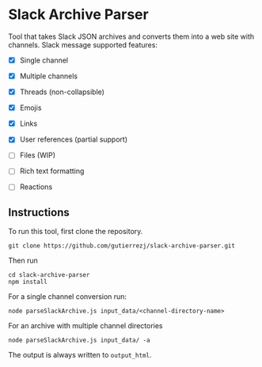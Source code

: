 # Slack Archive Parser

Tool that takes Slack JSON archives and converts them into a web site with channels.
Slack message supported features:
- [x] Single channel
- [x] Multiple channels
- [x] Threads (non-collapsible)
- [x] Emojis
- [x] Links
- [x] User references (partial support)
- [ ] Files (WIP)
- [ ] Rich text formatting
- [ ] Reactions


## Instructions

To run this tool, first clone the repository.
```
git clone https://github.com/gutierrezj/slack-archive-parser.git
```

Then run

```
cd slack-archive-parser
npm install
```

For a single channel conversion run:

```
node parseSlackArchive.js input_data/<channel-directory-name>
```

For an archive with multiple channel directories

```
node parseSlackArchive.js input_data/ -a 
```


The output is always written to `output_html`.

